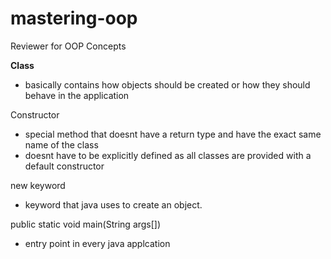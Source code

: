 # mastering-oop
Reviewer for OOP Concepts

**Class**
- basically contains how objects should be created or how they should behave in the application

Constructor
- special method that doesnt have a return type and have the exact same name of the class
- doesnt have to be explicitly defined as all classes are provided with a default constructor

new keyword
- keyword that java uses to create an object.

public static void main(String args[])
 - entry point in every java applcation
